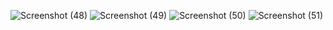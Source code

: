 ![Screenshot (48)](https://user-images.githubusercontent.com/111053985/192585941-d84281d6-16d0-4223-a65b-103fcc7ead90.png)
![Screenshot (49)](https://user-images.githubusercontent.com/111053985/192585975-49d08bed-edb4-487e-88ec-1c8c31676d1d.png)
![Screenshot (50)](https://user-images.githubusercontent.com/111053985/192585978-09ffec1a-c614-4fe5-8aa1-b716c0649f9c.png)
![Screenshot (51)](https://user-images.githubusercontent.com/111053985/192585982-88a6f40d-bd09-42b2-af55-aca50f33a9cb.png)

